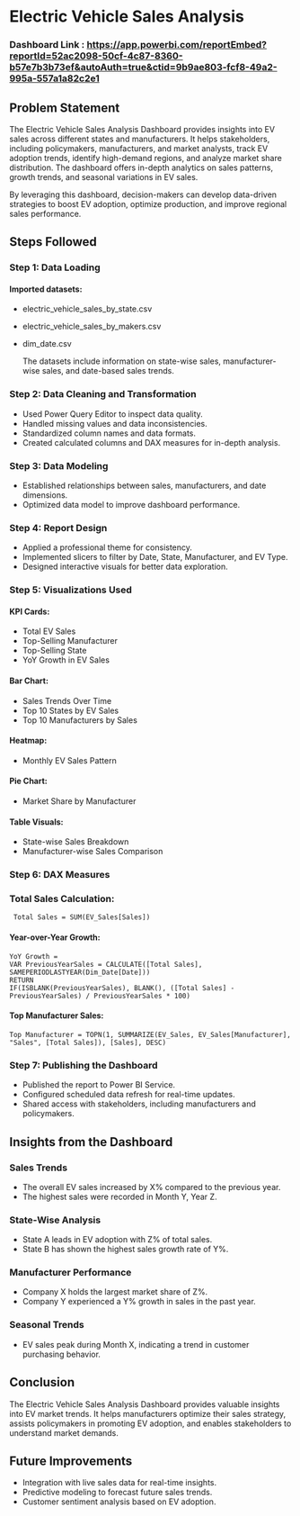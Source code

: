 # Electric Vehicle Sales Analysis
### Dashboard Link : https://app.powerbi.com/reportEmbed?reportId=52ac2098-50cf-4c87-8360-b57e7b3b73ef&autoAuth=true&ctid=9b9ae803-fcf8-49a2-995a-557a1a82c2e1


## Problem Statement
The Electric Vehicle Sales Analysis Dashboard provides insights into EV sales across different states and manufacturers. It helps stakeholders, including policymakers, manufacturers, and market analysts, track EV adoption trends, identify high-demand regions, and analyze market share distribution. The dashboard offers in-depth analytics on sales patterns, growth trends, and seasonal variations in EV sales.

By leveraging this dashboard, decision-makers can develop data-driven strategies to boost EV adoption, optimize production, and improve regional sales performance.

## Steps Followed
### Step 1: Data Loading
#### Imported datasets:
- electric_vehicle_sales_by_state.csv
- electric_vehicle_sales_by_makers.csv
- dim_date.csv

    The datasets include information on state-wise sales, manufacturer-wise sales, and date-based sales trends.

### Step 2: Data Cleaning and Transformation

- Used Power Query Editor to inspect data quality.
- Handled missing values and data inconsistencies.
- Standardized column names and data formats.
- Created calculated columns and DAX measures for in-depth analysis.

### Step 3: Data Modeling

- Established relationships between sales, manufacturers, and date dimensions.
- Optimized data model to improve dashboard performance.

### Step 4: Report Design

- Applied a professional theme for consistency.
- Implemented slicers to filter by Date, State, Manufacturer, and EV Type.
- Designed interactive visuals for better data exploration.

### Step 5: Visualizations Used
#### KPI Cards:
- Total EV Sales
- Top-Selling Manufacturer
- Top-Selling State
- YoY Growth in EV Sales

#### Bar Chart:
- Sales Trends Over Time
- Top 10 States by EV Sales
- Top 10 Manufacturers by Sales

#### Heatmap:
- Monthly EV Sales Pattern

#### Pie Chart:
- Market Share by Manufacturer

#### Table Visuals:
- State-wise Sales Breakdown
- Manufacturer-wise Sales Comparison

### Step 6: DAX Measures

### Total Sales Calculation:
     Total Sales = SUM(EV_Sales[Sales])

#### Year-over-Year Growth:

    YoY Growth = 
    VAR PreviousYearSales = CALCULATE([Total Sales], SAMEPERIODLASTYEAR(Dim_Date[Date]))
    RETURN 
    IF(ISBLANK(PreviousYearSales), BLANK(), ([Total Sales] - PreviousYearSales) / PreviousYearSales * 100)

#### Top Manufacturer Sales:

    Top Manufacturer = TOPN(1, SUMMARIZE(EV_Sales, EV_Sales[Manufacturer], "Sales", [Total Sales]), [Sales], DESC)

### Step 7: Publishing the Dashboard
- Published the report to Power BI Service.
- Configured scheduled data refresh for real-time updates.
- Shared access with stakeholders, including manufacturers and policymakers.

## Insights from the Dashboard
### Sales Trends
- The overall EV sales increased by X% compared to the previous year.
- The highest sales were recorded in Month Y, Year Z.
### State-Wise Analysis
- State A leads in EV adoption with Z% of total sales.
- State B has shown the highest sales growth rate of Y%.
### Manufacturer Performance
- Company X holds the largest market share of Z%.
- Company Y experienced a Y% growth in sales in the past year.
### Seasonal Trends
- EV sales peak during Month X, indicating a trend in customer purchasing behavior.
## Conclusion
The Electric Vehicle Sales Analysis Dashboard provides valuable insights into EV market trends. It helps manufacturers optimize their sales strategy, assists policymakers in promoting EV adoption, and enables stakeholders to understand market demands.

## Future Improvements
- Integration with live sales data for real-time insights.
- Predictive modeling to forecast future sales trends.
- Customer sentiment analysis based on EV adoption.
